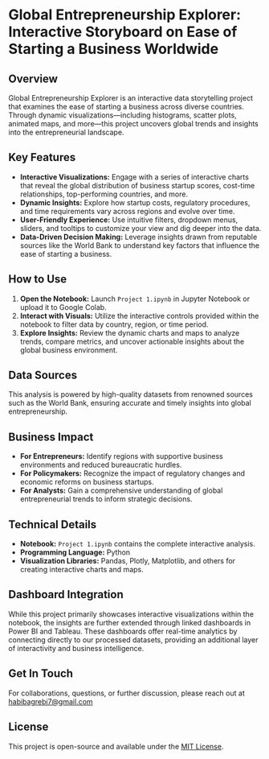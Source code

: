 # Global Entrepreneurship Explorer: Interactive Storyboard on Ease of Starting a Business Worldwide

## Overview
Global Entrepreneurship Explorer is an interactive data storytelling project that examines the ease of starting a business across diverse countries. Through dynamic visualizations—including histograms, scatter plots, animated maps, and more—this project uncovers global trends and insights into the entrepreneurial landscape.

## Key Features
- **Interactive Visualizations:** Engage with a series of interactive charts that reveal the global distribution of business startup scores, cost-time relationships, top-performing countries, and more.
- **Dynamic Insights:** Explore how startup costs, regulatory procedures, and time requirements vary across regions and evolve over time.
- **User-Friendly Experience:** Use intuitive filters, dropdown menus, sliders, and tooltips to customize your view and dig deeper into the data.
- **Data-Driven Decision Making:** Leverage insights drawn from reputable sources like the World Bank to understand key factors that influence the ease of starting a business.

## How to Use
1. **Open the Notebook:** Launch `Project 1.ipynb` in Jupyter Notebook or upload it to Google Colab.
2. **Interact with Visuals:** Utilize the interactive controls provided within the notebook to filter data by country, region, or time period.
3. **Explore Insights:** Review the dynamic charts and maps to analyze trends, compare metrics, and uncover actionable insights about the global business environment.

## Data Sources
This analysis is powered by high-quality datasets from renowned sources such as the World Bank, ensuring accurate and timely insights into global entrepreneurship.

## Business Impact
- **For Entrepreneurs:** Identify regions with supportive business environments and reduced bureaucratic hurdles.
- **For Policymakers:** Recognize the impact of regulatory changes and economic reforms on business startups.
- **For Analysts:** Gain a comprehensive understanding of global entrepreneurial trends to inform strategic decisions.

## Technical Details
- **Notebook:** `Project 1.ipynb` contains the complete interactive analysis.
- **Programming Language:** Python
- **Visualization Libraries:** Pandas, Plotly, Matplotlib, and others for creating interactive charts and maps.

## Dashboard Integration
While this project primarily showcases interactive visualizations within the notebook, the insights are further extended through linked dashboards in Power BI and Tableau. These dashboards offer real-time analytics by connecting directly to our processed datasets, providing an additional layer of interactivity and business intelligence.

## Get In Touch
For collaborations, questions, or further discussion, please reach out at [habibagrebi7@gmail.com](mailto:habibagrebi7@gmail.com) 

## License
This project is open-source and available under the [MIT License](LICENSE).
